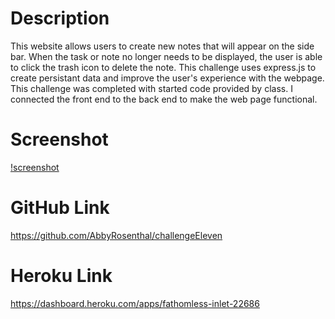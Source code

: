 # Description
This website allows users to create new notes that will appear on the side bar.  When the task or note no longer needs to be displayed, the user is able to click the trash icon to delete the note. This challenge uses express.js to create persistant data and improve the user's experience with the webpage. This challenge was completed with started code provided by class.  I connected the front end to the back end to make the web page functional.

# Screenshot
[!screenshot](./public/assets/screenshot.png)

# GitHub Link

https://github.com/AbbyRosenthal/challengeEleven

# Heroku Link

https://dashboard.heroku.com/apps/fathomless-inlet-22686 
